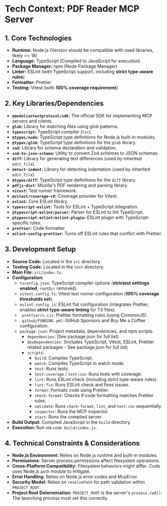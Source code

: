 <!-- Version: 1.6 | Last Updated: 2025-04-06 | Updated By: Roo -->

# Tech Context: PDF Reader MCP Server

## 1. Core Technologies

- **Runtime:** Node.js (Version should be compatible with used libraries, likely >= 18)
- **Language:** TypeScript (Compiled to JavaScript for execution)
- **Package Manager:** npm (Node Package Manager)
- **Linter:** ESLint (with TypeScript support, including **strict type-aware rules**)
- **Formatter:** Prettier
- **Testing:** Vitest (with **100% coverage requirement**)

## 2. Key Libraries/Dependencies

- **`@modelcontextprotocol/sdk`:** The official SDK for implementing MCP servers and clients.
- **`glob`:** Library for matching files using glob patterns.
- **`typescript`:** TypeScript compiler (`tsc`).
- **`@types/node`:** TypeScript type definitions for Node.js built-in modules.
- **`@types/glob`:** TypeScript type definitions for the `glob` library.
- **`zod`:** Library for schema declaration and validation.
- **`zod-to-json-schema`:** Utility to convert Zod schemas to JSON schemas.
- **`diff`:** Library for generating text differences (used by inherited `edit_file`).
- **`detect-indent`:** Library for detecting indentation (used by inherited `edit_file`).
- **`@types/diff`:** TypeScript type definitions for the `diff` library.
- **`pdfjs-dist`:** Mozilla's PDF rendering and parsing library.
- **`vitest`:** Test runner framework.
- **`@vitest/coverage-v8`:** Coverage provider for Vitest.
- **`eslint`:** Core ESLint library.
- **`typescript-eslint`:** Tools for ESLint + TypeScript integration.
- **`@typescript-eslint/parser`:** Parser for ESLint to lint TypeScript.
- **`@typescript-eslint/eslint-plugin`:** ESLint plugin with TypeScript-specific rules.
- **`prettier`:** Code formatter.
- **`eslint-config-prettier`:** Turns off ESLint rules that conflict with Prettier.

## 3. Development Setup

- **Source Code:** Located in the `src` directory.
- **Testing Code:** Located in the `test` directory.
- **Main File:** `src/index.ts`.
- **Configuration:**
  - `tsconfig.json`: TypeScript compiler options (**strictest settings enabled**, `rootDir` removed).
  - `vitest.config.ts`: Vitest test runner configuration (**100% coverage thresholds set**).
  - `eslint.config.js`: ESLint flat configuration (integrates Prettier, enables **strict type-aware linting** for TS files).
  - `.prettierrc.cjs`: Prettier formatting rules (using CommonJS).
  - `.github/FUNDING.yml`: GitHub Sponsors and Buy Me a Coffee configuration.
  - `package.json`: Project metadata, dependencies, and npm scripts.
    - `dependencies`: (See package.json for full list)
    - `devDependencies`: (Includes TypeScript, Vitest, ESLint, Prettier related packages - See package.json for full list)
    - `scripts`:
      - `build`: Compiles TypeScript.
      - `watch`: Compiles TypeScript in watch mode.
      - `test`: Runs tests.
      - `test:coverage` / `test:cov`: Runs tests with coverage.
      - `lint`: Runs ESLint check (including strict type-aware rules).
      - `lint:fix`: Runs ESLint check and fixes issues.
      - `format`: Formats code using Prettier.
      - `check-format`: Checks if code formatting matches Prettier rules.
      - `validate`: Runs `check-format`, `lint`, and `test:cov` sequentially.
      - `inspector`: Runs the MCP inspector.
      - `start`: Runs the compiled server.
- **Build Output:** Compiled JavaScript in the `build` directory.
- **Execution:** Run via `node build/index.js`.

## 4. Technical Constraints & Considerations

- **Node.js Environment:** Relies on Node.js runtime and built-in modules.
- **Permissions:** Server process permissions affect filesystem operations.
- **Cross-Platform Compatibility:** Filesystem behaviors might differ. Code uses Node.js `path` module to mitigate.
- **Error Handling:** Relies on Node.js error codes and McpError.
- **Security Model:** Relies on `resolvePath` for path validation within `PROJECT_ROOT`.
- **Project Root Determination:** `PROJECT_ROOT` is the server's `process.cwd()`. The launching process must set this correctly.
